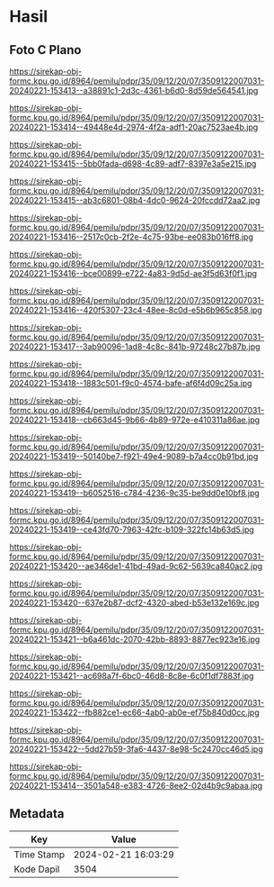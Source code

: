 # Hasil

## Foto C Plano

https://sirekap-obj-formc.kpu.go.id/8964/pemilu/pdpr/35/09/12/20/07/3509122007031-20240221-153413--a38891c1-2d3c-4361-b6d0-8d59de564541.jpg

https://sirekap-obj-formc.kpu.go.id/8964/pemilu/pdpr/35/09/12/20/07/3509122007031-20240221-153414--49448e4d-2974-4f2a-adf1-20ac7523ae4b.jpg

https://sirekap-obj-formc.kpu.go.id/8964/pemilu/pdpr/35/09/12/20/07/3509122007031-20240221-153415--5bb0fada-d698-4c89-adf7-8397e3a5e215.jpg

https://sirekap-obj-formc.kpu.go.id/8964/pemilu/pdpr/35/09/12/20/07/3509122007031-20240221-153415--ab3c6801-08b4-4dc0-9624-20fccdd72aa2.jpg

https://sirekap-obj-formc.kpu.go.id/8964/pemilu/pdpr/35/09/12/20/07/3509122007031-20240221-153416--2517c0cb-2f2e-4c75-93be-ee083b016ff8.jpg

https://sirekap-obj-formc.kpu.go.id/8964/pemilu/pdpr/35/09/12/20/07/3509122007031-20240221-153416--bce00899-e722-4a83-9d5d-ae3f5d63f0f1.jpg

https://sirekap-obj-formc.kpu.go.id/8964/pemilu/pdpr/35/09/12/20/07/3509122007031-20240221-153416--420f5307-23c4-48ee-8c0d-e5b6b965c858.jpg

https://sirekap-obj-formc.kpu.go.id/8964/pemilu/pdpr/35/09/12/20/07/3509122007031-20240221-153417--3ab90096-1ad8-4c8c-841b-97248c27b87b.jpg

https://sirekap-obj-formc.kpu.go.id/8964/pemilu/pdpr/35/09/12/20/07/3509122007031-20240221-153418--1883c501-f9c0-4574-bafe-af6f4d09c25a.jpg

https://sirekap-obj-formc.kpu.go.id/8964/pemilu/pdpr/35/09/12/20/07/3509122007031-20240221-153418--cb663d45-9b66-4b89-972e-e410311a86ae.jpg

https://sirekap-obj-formc.kpu.go.id/8964/pemilu/pdpr/35/09/12/20/07/3509122007031-20240221-153419--50140be7-f921-49e4-9089-b7a4cc0b91bd.jpg

https://sirekap-obj-formc.kpu.go.id/8964/pemilu/pdpr/35/09/12/20/07/3509122007031-20240221-153419--b6052516-c784-4236-9c35-be9dd0e10bf8.jpg

https://sirekap-obj-formc.kpu.go.id/8964/pemilu/pdpr/35/09/12/20/07/3509122007031-20240221-153419--ce43fd70-7963-42fc-b109-322fc14b63d5.jpg

https://sirekap-obj-formc.kpu.go.id/8964/pemilu/pdpr/35/09/12/20/07/3509122007031-20240221-153420--ae346de1-41bd-49ad-9c62-5639ca840ac2.jpg

https://sirekap-obj-formc.kpu.go.id/8964/pemilu/pdpr/35/09/12/20/07/3509122007031-20240221-153420--637e2b87-dcf2-4320-abed-b53e132e169c.jpg

https://sirekap-obj-formc.kpu.go.id/8964/pemilu/pdpr/35/09/12/20/07/3509122007031-20240221-153421--b6a461dc-2070-42bb-8893-8877ec923e16.jpg

https://sirekap-obj-formc.kpu.go.id/8964/pemilu/pdpr/35/09/12/20/07/3509122007031-20240221-153421--ac698a7f-6bc0-46d8-8c8e-6c0f1df7883f.jpg

https://sirekap-obj-formc.kpu.go.id/8964/pemilu/pdpr/35/09/12/20/07/3509122007031-20240221-153422--fb882ce1-ec66-4ab0-ab0e-ef75b840d0cc.jpg

https://sirekap-obj-formc.kpu.go.id/8964/pemilu/pdpr/35/09/12/20/07/3509122007031-20240221-153422--5dd27b59-3fa6-4437-8e98-5c2470cc46d5.jpg

https://sirekap-obj-formc.kpu.go.id/8964/pemilu/pdpr/35/09/12/20/07/3509122007031-20240221-153414--3501a548-e383-4726-8ee2-02d4b9c9abaa.jpg


## Metadata

| Key        | Value               |
| ---------- | ------------------- |
| Time Stamp | 2024-02-21 16:03:29 |
| Kode Dapil | 3504                |



